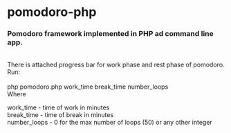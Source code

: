 # pomodoro-php
<h3><b>Pomodoro framework implemented in PHP ad command line app.</b></h3>
<br>There is attached progress bar for work phase and rest phase of pomodoro.<br>
Run:
<br><br>
php pomodoro.php work_time break_time number_loops
<br>
Where

work_time   -  time of work in minutes<br>
break_time   - time of break in minutes<br>
number_loops - 0 for the max number of loops (50) or any other integer
